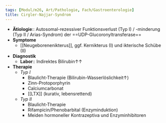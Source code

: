 ```yaml
---
tags: [Modul/m26, Art/Pathologie, Fach/Gastroenterologie]
title: Cirgler-Najjar-Syndrom
---
```

- **Ätiologie**:: Autosomal-rezessiver Funktionsverlust (Typ I) / -minderung (Typ II / Arias-Syndrom) der ==UDP-Glucoronyltransferase==
- **Symptome**
	- [[Neugeborenenikterus]], ggf. Kernikterus (I) und ikterische Schübe (II)
- **Diagnostik**
	- **Labor**:: Indirektes Bilirubin↑↑
- **Therapie**
	- *Typ I* 
		- Blaulicht-Therapie (Bilirubin-Wasserlöslichkeit↑)
		- Zinn-Protoporphyrin
		- Calciumcarbonat
		- [[LTX]] (kurativ, lebensrettend)
	- *Typ II*
		- Blaulicht-Therapie
		- Rifampicin/Phenobarbital (Enzyminduktion)
		- Meiden hormoneller Kontrazeptiva und Enzyminhibitoren